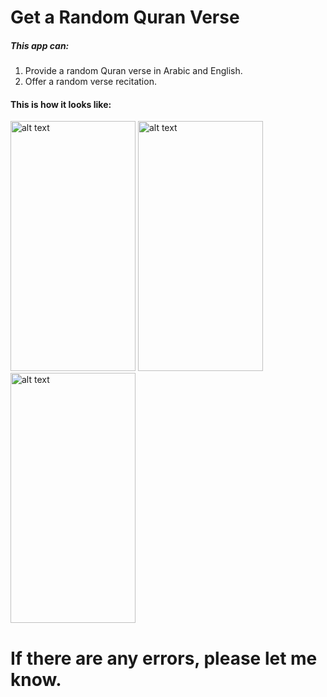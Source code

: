 # Get a Random Quran Verse

##### This app can:
1. Provide a random Quran verse in Arabic and English.
2. Offer a random verse recitation.

#### This is how it looks like:

<img src="https://github.com/user-attachments/assets/700d5c61-768b-466b-b633-6f21a6ea21bc" alt="alt text" width="200" height="400">
<img src="https://github.com/user-attachments/assets/f1a910ab-6f45-44ac-bd0c-7b8bf8791ce2" alt="alt text" width="200" height="400">
<img src="https://github.com/user-attachments/assets/886a5864-adf5-4b41-8c21-722d5f7153d4" alt="alt text" width="200" height="400">

# If there are any errors, please let me know.
